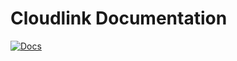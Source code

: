 # Cloudlink Documentation

[![Docs](https://img.shields.io/badge/docs-Jekyll-blue)](https://abichinger.github.io/odoo_cloud_link_docs/18.0/)
